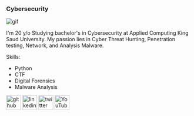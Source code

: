 
### Cybersecurity


<img src="https://i.pinimg.com/originals/fb/5b/d1/fb5bd184cad927b617e31c272a4337ca.gif" alt="gif"/>

I'm 20 y/o Studying bachelor's in Cybersecurity at Applied Computing King Saud University. My passion lies in Cyber Threat Hunting, Penetration testing, Network, and Analysis Malware.

Skills: 
* Python  
* CTF 
* Digital Forensics 
* Malware Analysis
  



[<img src='https://cdn.jsdelivr.net/npm/simple-icons@3.0.1/icons/github.svg' alt='github' height='40'>](https://github.com/cyber6l)  [<img src='https://cdn.jsdelivr.net/npm/simple-icons@3.0.1/icons/linkedin.svg' alt='linkedin' height='40'>](https://www.linkedin.com/in/talal-alqahtani-b757b1269/)  [<img src='https://cdn.jsdelivr.net/npm/simple-icons@3.0.1/icons/twitter.svg' alt='twitter' height='40'>](https://twitter.com/@cyber6l)  [<img src='https://cdn.jsdelivr.net/npm/simple-icons@3.0.1/icons/youtube.svg' alt='YouTube' height='40'>](https://www.youtube.com/@cyber6l)  

